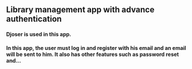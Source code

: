 ## Library management app with advance authentication
#### Djoser is used in this app.
#### In this app, the user must log in and register with his email and an email will be sent to him. It also has other features such as password reset and...
